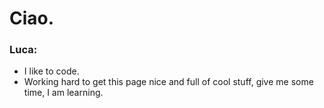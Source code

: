 # Ciao.

### Luca:

- I like to code.
- Working hard to get this page nice and full of cool stuff, 
  give me some time, I am learning.